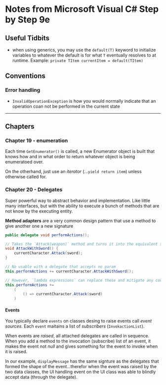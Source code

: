 # Notes from Microsoft Visual C# Step by Step 9e

## Useful Tidbits

* when using generics, you may use the `default(T)` keyword to initialize variables to whatever the default is for what `T` eventually resolves to at runtime. Example: `private TItem currentItem = default(TItem)`

## Conventions

### Error handling

* `InvalidOperationException` is how you would normally indicate that an operation coan not be performed in the current state

---

## Chapters

### Chapter 19 - enumeration

Each time `GetEnumerator()` is called, a new Enumerator object is built that knows how and in what order to return whatever object is being enumeratoed over.

On the otherhand, just use an *iterator* (...`yield return item`) unless otherwise called for.

### Chapter 20 - Delegates

Super powerful way to abstract behavior and implementation. Like little many interfaces, but with the ability to execute a bunch of methods that are not know by the executing entity.

**Method adapters** are a very common design pattern that use a method to give another one a new signature

```C#
public delegate void performActions();

// Takes the `Attack(weapon)` method and turns it into the equivalent sinature of `Attack()`
void AttackWithSword() {
    currentCharacter.Attack(sword);
}

// No usable with a delegate that accepts no param
this.performActions += currentCharacter.AttackWithSword();

// However, `lambda expressions` can replace these and mitigate any code stink their presence may cause.
this.performActions +=
    (
        () => currentCharacter.Attack(sword)
    )
```

#### Events

You typically declare `events` on classes desing to raise events call *event sources*. Each `event` maitains a list of *subscribers* (`InvokactionList`).

When events are *raised*, all attached delegates are called in sequence. When you add a method to the invocation (subscribe) list of an event, it makes the event not *null* and gives something for the event to invoke when it is raised.

In our example, `displayMessage` has the same signture as the delegates that formed the shape of the event...therefor when the event was raised by the two data classes, the UI handling event on the UI class was able to blindly accept data (through the delegate).
